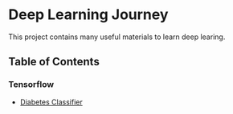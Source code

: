 # Deep Learning Journey
This project contains many useful materials to learn deep learing.
## Table of Contents
### Tensorflow
- [Diabetes Classifier](https://github.com/LoniQin/deep_learning_journey/blob/master/tensorflow/diabetes_classifier.ipynb)

